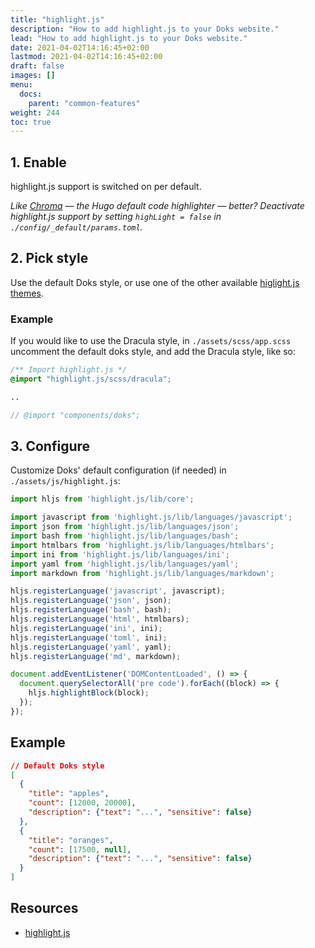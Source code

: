 ```yaml
---
title: "highlight.js"
description: "How to add highlight.js to your Doks website."
lead: "How to add highlight.js to your Doks website."
date: 2021-04-02T14:16:45+02:00
lastmod: 2021-04-02T14:16:45+02:00
draft: false
images: []
menu:
  docs:
    parent: "common-features"
weight: 244
toc: true
---
```


## 1. Enable

highlight.js support is switched on per default.

_Like [Chroma](https://gohugo.io/content-management/syntax-highlighting/) — the Hugo default code highlighter — better? Deactivate highlight.js support by setting `highLight = false` in `./config/_default/params.toml`._

## 2. Pick style

 Use the default Doks style, or use one of the other available [higlight.js themes](https://highlightjs.org/static/demo/).

### Example

If you would like to use the Dracula style, in `./assets/scss/app.scss` uncomment the default doks style, and add the Dracula style, like so:

 ```scss
 /** Import highlight.js */
@import "highlight.js/scss/dracula";

..

// @import "components/doks";
 ```

## 3. Configure

Customize Doks' default configuration (if needed) in `./assets/js/highlight.js`:

```js
import hljs from 'highlight.js/lib/core';

import javascript from 'highlight.js/lib/languages/javascript';
import json from 'highlight.js/lib/languages/json';
import bash from 'highlight.js/lib/languages/bash';
import htmlbars from 'highlight.js/lib/languages/htmlbars';
import ini from 'highlight.js/lib/languages/ini';
import yaml from 'highlight.js/lib/languages/yaml';
import markdown from 'highlight.js/lib/languages/markdown';

hljs.registerLanguage('javascript', javascript);
hljs.registerLanguage('json', json);
hljs.registerLanguage('bash', bash);
hljs.registerLanguage('html', htmlbars);
hljs.registerLanguage('ini', ini);
hljs.registerLanguage('toml', ini);
hljs.registerLanguage('yaml', yaml);
hljs.registerLanguage('md', markdown);

document.addEventListener('DOMContentLoaded', () => {
  document.querySelectorAll('pre code').forEach((block) => {
    hljs.highlightBlock(block);
  });
});
```

## Example

```json
// Default Doks style
[
  {
    "title": "apples",
    "count": [12000, 20000],
    "description": {"text": "...", "sensitive": false}
  },
  {
    "title": "oranges",
    "count": [17500, null],
    "description": {"text": "...", "sensitive": false}
  }
]
```

## Resources

- [highlight.js](https://highlightjs.org/)
